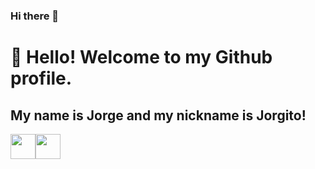 ### Hi there 👋

# 👋 Hello! Welcome to my Github profile.
## My name is Jorge and my nickname is Jorgito!


<img loading="lazy" src="https://cdn.jsdelivr.net/gh/devicons/devicon/icons/git/git-original.svg" width="40" height="40"/><img loading="lazy" src="https://cdn.jsdelivr.net/gh/devicons/devicon@latest/icons/java/java-plain-wordmark.svg" width="40" height="40"/>
          
